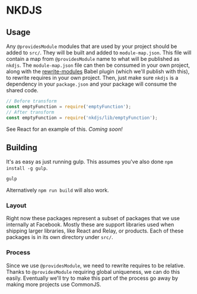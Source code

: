 # NKDJS

## Usage

Any `@providesModule` modules that are used by your project should be added to `src/`. They will be built and added to `module-map.json`. This file will contain a map from `@providesModule` name to what will be published as `nkdjs`. The `module-map.json` file can then be consumed in your own project, along with the [rewrite-modules](https://github.com/khanhduy1407/nkdjs/blob/master/babel-preset/plugins/rewrite-modules.js) Babel plugin (which we'll publish with this), to rewrite requires in your own project. Then, just make sure `nkdjs` is a dependency in your `package.json` and your package will consume the shared code.

```js
// Before transform
const emptyFunction = require('emptyFunction');
// After transform
const emptyFunction = require('nkdjs/lib/emptyFunction');
```

See React for an example of this. *Coming soon!*

## Building

It's as easy as just running gulp. This assumes you've also done `npm install -g gulp`.

```sh
gulp
```

Alternatively `npm run build` will also work.

### Layout

Right now these packages represent a subset of packages that we use internally at Facebook. Mostly these are support libraries used when shipping larger libraries, like React and Relay, or products. Each of these packages is in its own directory under `src/`.

### Process

Since we use `@providesModule`, we need to rewrite requires to be relative. Thanks to `@providesModule` requiring global uniqueness, we can do this easily. Eventually we'll try to make this part of the process go away by making more projects use CommonJS.
